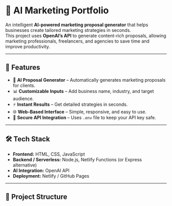 # 🎯 AI Marketing Portfolio

An intelligent **AI-powered marketing proposal generator** that helps businesses create tailored marketing strategies in seconds.  
This project uses **OpenAI’s API** to generate content-rich proposals, allowing marketing professionals, freelancers, and agencies to save time and improve productivity.

---

## 🚀 Features

- 🤖 **AI Proposal Generator** – Automatically generates marketing proposals for clients.  
- 📊 **Customizable Inputs** – Add business name, industry, and target audience.  
- ⚡ **Instant Results** – Get detailed strategies in seconds.  
- 🌐 **Web-Based Interface** – Simple, responsive, and easy to use.  
- 🔑 **Secure API Integration** – Uses `.env` file to keep your API key safe.  

---

## 🛠️ Tech Stack

- **Frontend:** HTML, CSS, JavaScript  
- **Backend / Serverless:** Node.js, Netlify Functions (or Express alternative)  
- **AI Integration:** OpenAI API  
- **Deployment:** Netlify / GitHub Pages  

---

## 📂 Project Structure


